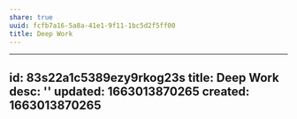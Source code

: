 ```yaml
---
share: true
uuid: fcfb7a16-5a8a-41e1-9f11-1bc5d2f5ff00
title: Deep Work
---
```

---
id: 83s22a1c5389ezy9rkog23s
title: Deep Work
desc: ''
updated: 1663013870265
created: 1663013870265
---
